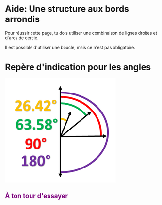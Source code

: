 # Aide: Une structure aux bords arrondis

Pour réussir cette page, tu dois utiliser une combinaison de lignes droites et d'arcs de cercle.

Il est possible d'utiliser une boucle, mais ce n'est pas obligatoire.

# Repère d'indication pour les angles
![Repère][repere]<br>

## <span style="color: #800080">À ton tour d'essayer</span>

[arc]: img/architecture_arc_de_cercle.png
[repere]: img/repere.png
